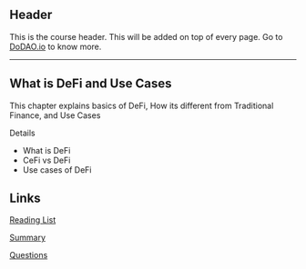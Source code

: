 ## Header
This is the course header. This will be added on top of every page. Go to [DoDAO.io](https://www.dodao.io) to know more.

---

## What is DeFi and Use Cases
 
This chapter explains basics of DeFi, How its different from Traditional Finance, and Use Cases

Details
  * What is DeFi 
  * CeFi vs DeFi
  * Use cases of DeFi


## Links
[Reading List](./../../generated/readings/intro-to-defi.md)

[Summary](./../../generated/summaries/intro-to-defi.md)

[Questions](./../../generated/questions/intro-to-defi.md)